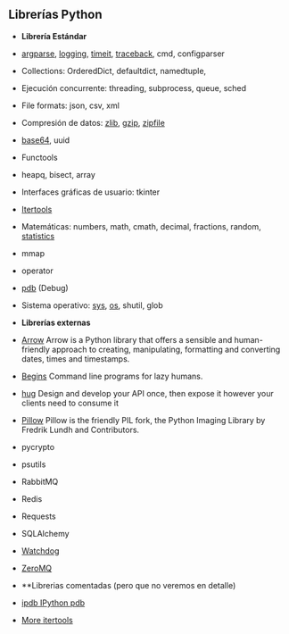 ## Librerías Python

- **Librería Estándar**

 - [argparse](argparse.ipynb), [logging](logging.ipynb), [timeit](timeit.ipynb),
   [traceback](traceback.ipynb), cmd, configparser
 - Collections: OrderedDict, defaultdict, namedtuple,
 - Ejecución concurrente: threading, subprocess, queue, sched
 - File formats: json, csv, xml
 - Compresión de datos: [zlib](zlib.ipynb), [gzip](gzip.ipynb), [zipfile](zipfile.ipynb)
 - [base64](base64.md), uuid
 - Functools
 - heapq, bisect, array
 - Interfaces gráficas de usuario: tkinter
 - [Itertools](itertools.ipynb)
 - Matemáticas: numbers, math, cmath, decimal, fractions, random, [statistics](statistics.ipynb)
 - mmap
 - operator
 - [pdb](pdb.ipynb) (Debug)
 - Sistema operativo: [sys](sys.ipynb), [os](os.ipynb), shutil, glob

- **Librerías externas**

 - [Arrow](https://arrow.readthedocs.io/en/latest/) Arrow is a Python library that
   offers a sensible and human-friendly approach to creating, manipulating,
   formatting and converting dates, times and timestamps.

 - [Begins](ihttps://begins.readthedocs.io/en/latest/) Command line programs for lazy humans.

 - [hug](https://www.hug.rest/) Design and develop your API once, then expose it however your clients need to consume it
 
 - [Pillow](https://pillow.readthedocs.io/en/stable/) Pillow is the friendly PIL fork, the Python Imaging Library by Fredrik Lundh and Contributors.
 
 - pycrypto
 - psutils
 - RabbitMQ
 - Redis
 - Requests
 - SQLAlchemy
 - [Watchdog](https://pythonhosted.org/watchdog/)
 - [ZeroMQ](https://zeromq.org/)

- **Librerias comentadas (pero que no veremos en detalle)

 - [ipdb IPython pdb](https://pypi.org/project/ipdb/)
 - [More itertools](https://pypi.org/project/more-itertools/)
